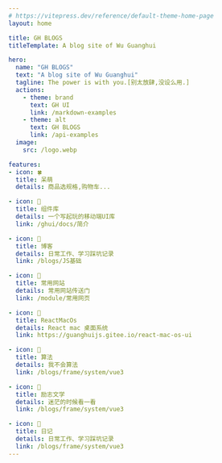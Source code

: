 ```yaml
---
# https://vitepress.dev/reference/default-theme-home-page
layout: home

title: GH BLOGS
titleTemplate: A blog site of Wu Guanghui

hero:
  name: "GH BLOGS"
  text: "A blog site of Wu Guanghui"
  tagline: The power is with you.[别太放肆,没设么用.]
  actions:
    - theme: brand
      text: GH UI
      link: /markdown-examples
    - theme: alt
      text: GH BLOGS
      link: /api-examples
  image:
    src: /logo.webp

features:
- icon: 🍀
  title: 呆萌
  details: 商品选规格,购物车...

- icon: 🍂
  title: 组件库
  details: 一个写起玩的移动端UI库
  link: /ghui/docs/简介

- icon: 🌻
  title: 博客
  details: 日常工作、学习踩坑记录
  link: /blogs/JS基础

- icon: 🌼
  title: 常用网站
  details: 常用网站传送门
  link: /module/常用网页

- icon: 🌷
  title: ReactMacOs
  details: React mac 桌面系统
  link: https://guanghuijs.gitee.io/react-mac-os-ui

- icon: 🌱
  title: 算法
  details: 我不会算法
  link: /blogs/frame/system/vue3

- icon: 🌲
  title: 励志文学
  details: 迷茫的时候看一看
  link: /blogs/frame/system/vue3

- icon: 🌴
  title: 日记
  details: 日常工作、学习踩坑记录
  link: /blogs/frame/system/vue3
---
```


<HomeSearch />

<script setup lang='ts'>
import HomeSearch from '/components/home/index.vue'
</script>

